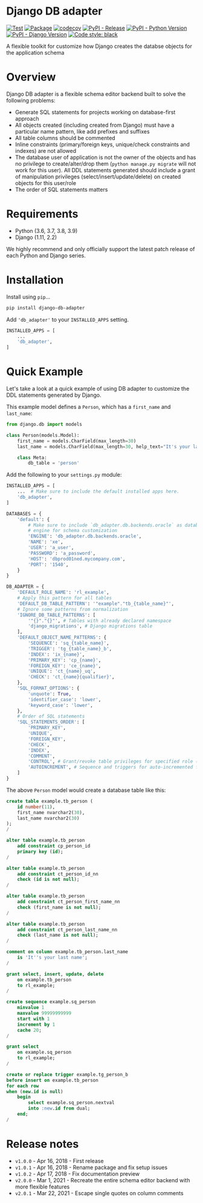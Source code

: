 # Django DB adapter

[![Test](https://github.com/weynelucas/django-db-adapter/actions/workflows/test.yml/badge.svg)](https://github.com/weynelucas/django-db-adapter/actions/workflows/test.yml)
[![Package](https://github.com/weynelucas/django-db-adapter/actions/workflows/deploy.yml/badge.svg)](https://github.com/weynelucas/django-db-adapter/actions/workflows/deploy.yml)
[![codecov](https://codecov.io/gh/weynelucas/django-db-adapter/branch/master/graph/badge.svg?token=EZyTLmsPhm)](https://codecov.io/gh/weynelucas/django-db-adapter)
[![PyPI - Release](https://img.shields.io/pypi/v/django-db-adapter.svg)](https://pypi.python.org/pypi/django-db-adapter)
[![PyPI - Python Version](https://img.shields.io/pypi/pyversions/django-db-adapter)](https://pypi.python.org/pypi/django-db-adapter)
[![PyPI - Django Version](https://img.shields.io/pypi/djversions/django-db-adapter)](https://pypi.python.org/pypi/django-db-adapter)
[![Code style: black](https://img.shields.io/badge/code%20style-black-000000.svg)](https://github.com/psf/black)

A flexible toolkit for customize how Django creates the databse objects for the
application schema

# Overview
Django DB adapter is a flexible schema editor backend built to solve the following problems:

- Generate SQL statements for projects working on database-first approach
- All objects created (including created from Django) must have a particular name pattern, like add prefixes and suffixes
- All table columns should be commented
- Inline constraints (primary/foreign keys, unique/check constraints and indexes) are not allowed
- The database user of application is not the owner of the objects and has no privilege to create/alter/drop them (`python manage.py migrate` will not work for this user). All DDL statements generated should include a grant of manipulation privileges (select/insert/update/delete) on created objects for this user/role
- The order of SQL statements matters


# Requirements
- Python (3.6, 3.7, 3.8, 3.9)
- Django (1.11, 2.2)


We highly recommend and only officially support the latest patch release of each Python and Django series.

# Installation
Install using `pip`...

```bash
pip install django-db-adapter
```

Add `'db_adapter'` to your `INSTALLED_APPS` setting.

```python
INSTALLED_APPS = [
    ...
    'db_adapter',
]
```


# Quick Example
Let's take a look at a quick example of using DB adapter to customize the DDL
statements generated by Django.

This example model defines a `Person`, which has a `first_name` and `last_name`:

```python
from django.db import models

class Person(models.Model):
    first_name = models.CharField(max_length=30)
    last_name = models.CharField(max_length=30, help_text="It's your last name")

    class Meta:
        db_table = 'person'
```

Add the following to your `settings.py` module:

```python
INSTALLED_APPS = [
    ...  # Make sure to include the default installed apps here.
    'db_adapter',
]

DATABASES = {
    'default': {
        # Make sure to include `db_adapter.db.backends.oracle` as database
        # engine for schema customization
        'ENGINE': 'db_adapter.db.backends.oracle',
        'NAME': 'xe',
        'USER': 'a_user',
        'PASSWORD': 'a_password',
        'HOST': 'dbprod01ned.mycompany.com',
        'PORT': '1540',
    }
}

DB_ADAPTER = {
    'DEFAULT_ROLE_NAME': 'rl_example',
    # Apply this pattern for all tables
    'DEFAULT_DB_TABLE_PATTERN': '"example"."tb_{table_name}"',
    # Ignore some patterns from normalization
    'IGNORE_DB_TABLE_PATTERNS': [
        '"{}"."{}"', # Tables with already declared namespace
        'django_migrations', # Django migrations table
    ],
    'DEFAULT_OBJECT_NAME_PATTERNS': {
        'SEQUENCE': 'sq_{table_name}',
        'TRIGGER': 'tg_{table_name}_b',
        'INDEX': 'ix_{name}',
        'PRIMARY_KEY': 'cp_{name}',
        'FOREIGN_KEY': 'ce_{name}',
        'UNIQUE': 'ct_{name}_uq',
        'CHECK': 'ct_{name}{qualifier}',
    },
    'SQL_FORMAT_OPTIONS': {
        'unquote': True,
        'identifier_case': 'lower',
        'keyword_case': 'lower',
    },
    # Order of SQL statements
    'SQL_STATEMENTS_ORDER': [
        'PRIMARY_KEY',
        'UNIQUE',
        'FOREIGN_KEY',
        'CHECK',
        'INDEX',
        'COMMENT',
        'CONTROL', # Grant/revoke table privileges for specified role (if exists)
        'AUTOINCREMENT', # Sequence and triggers for auto-incremented fields
    ]
}
```

The above `Person` model would create a database table like this:

```sql
create table example.tb_person (
    id number(11),
    first_name nvarchar2(30),
    last_name nvarchar2(30)
);
/

alter table example.tb_person
    add constraint cp_person_id
    primary key (id);
/

alter table example.tb_person
    add constraint ct_person_id_nn
    check (id is not null);
/

alter table example.tb_person
    add constraint ct_person_first_name_nn
    check (first_name is not null);
/

alter table example.tb_person
    add constraint ct_person_last_name_nn
    check (last_name is not null);
/

comment on column example.tb_person.last_name
    is 'It''s your last name';
/

grant select, insert, update, delete
    on example.tb_person
    to rl_example;
/

create sequence example.sq_person
    minvalue 1
    maxvalue 99999999999
    start with 1
    increment by 1
    cache 20;
/

grant select
    on example.sq_person
    to rl_example;
/

create or replace trigger example.tg_person_b
before insert on example.tb_person
for each row
when (new.id is null)
    begin
        select example.sq_person.nextval
        into :new.id from dual;
    end;
/
```

# Release notes

- `v1.0.0` - Apr 16, 2018 - First release
- `v1.0.1` - Apr 16, 2018 - Rename package and fix setup issues
- `v1.0.2` - Apr 17, 2018 - Fix documentation preview
- `v2.0.0` - Mar 1, 2021 - Recreate the entire schema editor backend with more flexible features
- `v2.0.1` - Mar 22, 2021 - Escape single quotes on column comments
